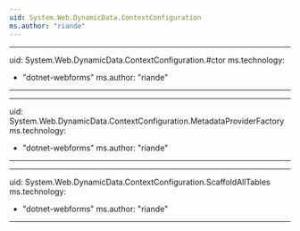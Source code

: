 ```yaml
---
uid: System.Web.DynamicData.ContextConfiguration
ms.author: "riande"
---
```


---
uid: System.Web.DynamicData.ContextConfiguration.#ctor
ms.technology: 
  - "dotnet-webforms"
ms.author: "riande"
---

---
uid: System.Web.DynamicData.ContextConfiguration.MetadataProviderFactory
ms.technology: 
  - "dotnet-webforms"
ms.author: "riande"
---

---
uid: System.Web.DynamicData.ContextConfiguration.ScaffoldAllTables
ms.technology: 
  - "dotnet-webforms"
ms.author: "riande"
---
